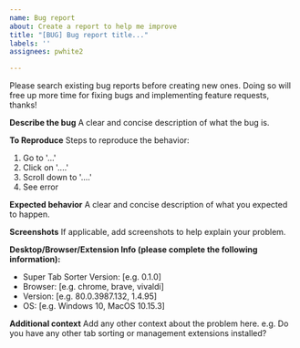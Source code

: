 ```yaml
---
name: Bug report
about: Create a report to help me improve
title: "[BUG] Bug report title..."
labels: ''
assignees: pwhite2

---
```


Please search existing bug reports before creating new ones. Doing so will free up more time for fixing bugs and implementing feature requests, thanks!

**Describe the bug**
A clear and concise description of what the bug is.

**To Reproduce**
Steps to reproduce the behavior:
1. Go to '...'
2. Click on '....'
3. Scroll down to '....'
4. See error

**Expected behavior**
A clear and concise description of what you expected to happen.

**Screenshots**
If applicable, add screenshots to help explain your problem.

**Desktop/Browser/Extension Info (please complete the following information):**
 - Super Tab Sorter Version: [e.g. 0.1.0]
 - Browser: [e.g. chrome, brave, vivaldi]
 - Version: [e.g. 80.0.3987.132, 1.4.95]
 - OS: [e.g. Windows 10, MacOS 10.15.3]

**Additional context**
Add any other context about the problem here. e.g. Do you have any other tab sorting or management extensions installed?
